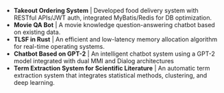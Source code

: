 - **Takeout Ordering System** | Developed food delivery system with RESTful APIs/JWT auth, integrated MyBatis/Redis for DB optimization.  
- **Movie QA Bot** | A movie knowledge question-answering chatbot based on existing data.
- **TLSF in Rust** | An efficient and low-latency memory allocation algorithm for real-time operating systems.
- **Chatbot Based on GPT-2** | An intelligent chatbot system using a GPT-2 model integrated with dual MMI and Dialog architectures
- **Term Extraction System for Scientific Literature** | An automatic term extraction system that integrates statistical methods, clustering, and deep learning.